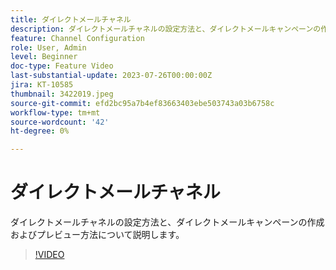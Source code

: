 ```yaml
---
title: ダイレクトメールチャネル
description: ダイレクトメールチャネルの設定方法と、ダイレクトメールキャンペーンの作成およびプレビュー方法について説明します。
feature: Channel Configuration
role: User, Admin
level: Beginner
doc-type: Feature Video
last-substantial-update: 2023-07-26T00:00:00Z
jira: KT-10585
thumbnail: 3422019.jpeg
source-git-commit: efd2bc95a7b4ef83663403ebe503743a03b6758c
workflow-type: tm+mt
source-wordcount: '42'
ht-degree: 0%

---
```



# ダイレクトメールチャネル

ダイレクトメールチャネルの設定方法と、ダイレクトメールキャンペーンの作成およびプレビュー方法について説明します。

>[!VIDEO](https://video.tv.adobe.com/v/3422019/?learn=on)
